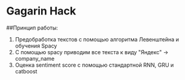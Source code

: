 # Gagarin Hack
##Принцип работы:
1. Предобработка текстов с помощью алгоритма Левенштейна и обучения Spacy
2. С помощью spacy приводим все текста к виду "Яндекс" -> company_name
3. Оценка sentiment score с помощью стандартной RNN, GRU и catboost

